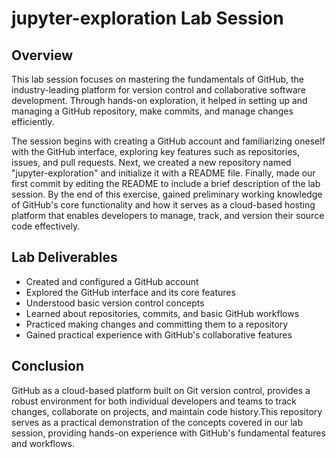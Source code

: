 # jupyter-exploration Lab Session

## Overview
This lab session focuses on mastering the fundamentals of GitHub, the industry-leading platform for version control and collaborative software development. Through hands-on exploration, it helped in setting up and managing a GitHub repository, make commits, and manage changes efficiently. 

The session begins with creating a GitHub account and familiarizing oneself with the GitHub interface, exploring key features such as repositories, issues, and pull requests. Next, we created a new repository named "jupyter-exploration" and initialize it with a README file. Finally, made our first commit by editing the README to include a brief description of the lab session. By the end of this exercise, gained preliminary working knowledge of GitHub's core functionality and how it serves as a cloud-based hosting platform that enables developers to manage, track, and version their source code effectively.

## Lab Deliverables
- Created and configured a GitHub account
- Explored the GitHub interface and its core features
- Understood basic version control concepts
- Learned about repositories, commits, and basic GitHub workflows
- Practiced making changes and committing them to a repository
- Gained practical experience with GitHub's collaborative features

## Conclusion
GitHub as a cloud-based platform built on Git version control, provides a robust environment for both individual developers and teams to track changes, collaborate on projects, and maintain code history.This repository serves as a practical demonstration of the concepts covered in our lab session, providing hands-on experience with GitHub's fundamental features and workflows.
